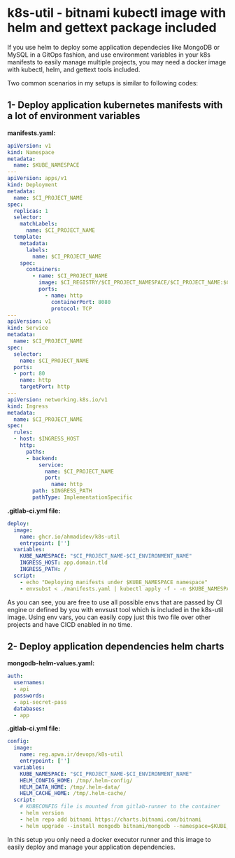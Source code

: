 # k8s-util - bitnami kubectl image with helm and gettext package included
If you use helm to deploy some application dependecies like MongoDB or MySQL in a GitOps fashion, and use environment variables in your k8s manifests to easily manage multiple projects, you may need a docker image with kubectl, helm, and gettext tools included.

Two common scenarios in my setups is similar to following codes:

## 1- Deploy application kubernetes manifests with a lot of environment variables
**manifests.yaml:**
```yaml
apiVersion: v1
kind: Namespace
metadata:
  name: $KUBE_NAMESPACE
---
apiVersion: apps/v1
kind: Deployment
metadata: 
  name: $CI_PROJECT_NAME
spec:
  replicas: 1
  selector:
    matchLabels:
      name: $CI_PROJECT_NAME
  template:
    metadata:
      labels:
        name: $CI_PROJECT_NAME
    spec:
      containers:
        - name: $CI_PROJECT_NAME
          image: $CI_REGISTRY/$CI_PROJECT_NAMESPACE/$CI_PROJECT_NAME:$CI_COMMIT_SHORT_SHA
          ports:
            - name: http
              containerPort: 8080
              protocol: TCP
---
apiVersion: v1
kind: Service
metadata:
  name: $CI_PROJECT_NAME
spec:
  selector:
    name: $CI_PROJECT_NAME
  ports:
  - port: 80
    name: http
    targetPort: http
---
apiVersion: networking.k8s.io/v1 
kind: Ingress
metadata:
  name: $CI_PROJECT_NAME
spec:
  rules:
  - host: $INGRESS_HOST
    http:
      paths:
      - backend:
          service: 
            name: $CI_PROJECT_NAME
            port: 
              name: http
        path: $INGRESS_PATH
        pathType: ImplementationSpecific
```

**.gitlab-ci.yml file:**
```yaml
deploy:
  image:
    name: ghcr.io/ahmadidev/k8s-util
    entrypoint: ['']
  variables:
    KUBE_NAMESPACE: "$CI_PROJECT_NAME-$CI_ENVIRONMENT_NAME"
    INGRESS_HOST: app.domain.tld
    INGRESS_PATH: /
  script:
    - echo "Deploying manifests under $KUBE_NAMESPACE namespace"
    - envsubst < ./manifests.yaml | kubectl apply -f - -n $KUBE_NAMESPACE
```
As you can see, you are free to use all possible envs that are passed by CI engine or defined by you with envsust tool which is included in the k8s-util image. Using env vars, you can easily copy just this two file over other projects and have CICD enabled in no time.

## 2- Deploy application dependencies helm charts
**mongodb-helm-values.yaml:**
```yaml
auth:
  usernames:
  - api
  passwords:
  - api-secret-pass
  databases:
  - app
```

**.gitlab-ci.yml file:**
```yaml
config:
  image: 
    name: reg.apwa.ir/devops/k8s-util
    entrypoint: ['']
  variables:
    KUBE_NAMESPACE: "$CI_PROJECT_NAME-$CI_ENVIRONMENT_NAME"
    HELM_CONFIG_HOME: /tmp/.helm-config/
    HELM_DATA_HOME: /tmp/.helm-data/
    HELM_CACHE_HOME: /tmp/.helm-cache/
  script:
    # KUBECONFIG file is mounted from gitlab-runner to the container
    - helm version
    - helm repo add bitnami https://charts.bitnami.com/bitnami
    - helm upgrade --install mongodb bitnami/mongodb --namespace=$KUBE_NAMESPACE --create-namespace --version=13.10.1 --values=mongodb-helm-values.yaml
```
In this setup you only need a docker executor runner and this image to easily deploy and manage your application dependencies.
